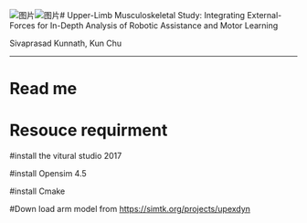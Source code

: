 ![图片](https://github.com/user-attachments/assets/1f806a01-89e4-475b-8d04-44ebd3a787cb)![图片](https://github.com/user-attachments/assets/dfb11b03-b407-4309-926e-768abaf6d671)# Upper-Limb Musculoskeletal  Study: Integrating External-Forces for In-Depth Analysis of Robotic Assistance and Motor Learning

Sivaprasad Kunnath, Kun Chu



---------------------------------------------------
# Read me

# Resouce requirment
#install the vitural studio 2017

#install Opensim 4.5

#install Cmake

#Down load arm model from https://simtk.org/projects/upexdyn

#
